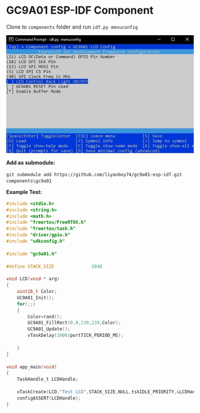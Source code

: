 # GC9A01 ESP-IDF Component    

Clone to `components` folder and run `idf.py menuconfig`

![](img/ESP-IDF_menuconfig.jpg)

**Add as submodule:**

`git submodule add https://github.com/liyanboy74/gc9a01-esp-idf.git components\gc9a01`

**Example Test:**

```c
#include <stdio.h>
#include <string.h>
#include <math.h>
#include "freertos/FreeRTOS.h"
#include "freertos/task.h"
#include "driver/gpio.h"
#include "sdkconfig.h"

#include "gc9a01.h"

#define STACK_SIZE              2048

void LCD(void * arg)
{
    uint16_t Color;
    GC9A01_Init();
    for(;;)
    {
        Color=rand();
        GC9A01_FillRect(0,0,239,239,Color);
        GC9A01_Update();
        vTaskDelay(1000/portTICK_PERIOD_MS);
        
    }
}

void app_main(void)
{
    TaskHandle_t LCDHandle;

    xTaskCreate(LCD,"Test LCD",STACK_SIZE,NULL,tskIDLE_PRIORITY,&LCDHandle);
    configASSERT(LCDHandle);
}

```

